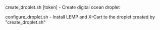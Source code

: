 
create_droplet.sh [token] - Create digital ocean droplet

configure_droplet.sh      - Install LEMP and X-Cart to the droplet created by "create_droplet.sh"

